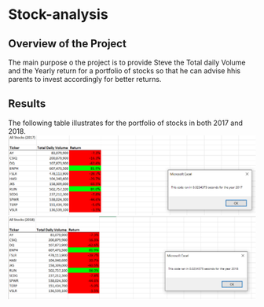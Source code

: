 # **Stock-analysis**
## Overview of the Project
The main purpose o the project is to provide Steve the Total daily Volume and the Yearly return for a portfolio of stocks so that he can advise hhis parents to invest accordingly for better returns.
## Results
The following table illustrates for the portfolio of stocks in both 2017 and 2018. 
![**2017 Stock analysis with Run time**](https://github.com/Manishthapa2022/Stock-analysis/blob/main/VBA_Challenge_2017.PNG)
![**2018 Stock analysis with Run time**](https://github.com/Manishthapa2022/Stock-analysis/blob/main/VBA_Challenge_2018.PNG)

